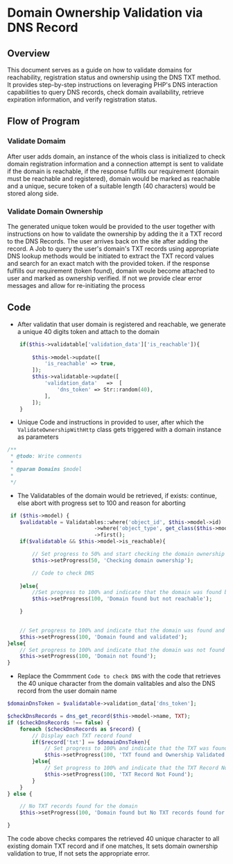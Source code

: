 # Domain Ownership Validation via DNS Record

## Overview

This document serves as a guide on how to validate domains for reachability, registration status and ownership using the DNS TXT method. It provides step-by-step instructions on leveraging PHP's DNS interaction capabilities to query DNS records, check domain availability, retrieve expiration information, and verify registration status.

## Flow of Program

### Validate Domaim

After user adds domain, an instance of the whois class is initialized to check domain registration information and a connection attempt is sent to validate if the domain is reachable, if the response fulfills our requirement (domain must be reachable and registered), domain would be marked as reachable and a unique, secure token of a suitable length (40 characters) would be stored along side.

### Validate Domain Ownership

The generated unique token would be provided to the user together with instructions on how to validate the ownership by adding the it a TXT record to the DNS Records.
The user arrives back on the site after adding the record. A Job to query the user's domain's TXT records using appropriate DNS lookup methods would be initiated to extract the TXT record values and search for an exact match with the provided token. if the response fulfills our requirement (token found), domain woule become attached to user and marked as ownership verified. If not we provide clear error messages and allow for re-initiating the process

## Code

- After validatin that user domain is registered and reachable, we generate a unique 40 digits token and attach to the domain

```php
    if($this->validatable['validation_data']['is_reachable']){
                
        $this->model->update([
            'is_reachable' => true,
        ]);
        $this->validatable->update([
            'validation_data'   =>  [
                'dns_token' => Str::random(40),
            ],
        ]);
    }

```

- Unique Code and instructions in provided to user, after which the `ValidateOwnershipWithHttp` class gets triggered  with a domain instance as parameters

```php
/**
 * @todo: Write comments
 *
 * @param Domains $model
 * 
 */
```

- The Validatables of the domain would be retrieved, if exists: continue, else abort with progress set to 100 and reason for aborting

```php
 if ($this->model) {
    $validatable = Validatables::where('object_id', $this->model->id)
                            ->where('object_type', get_class($this->model))
                            ->first();
    if($validatable && $this->model->is_reachable){

        // Set progress to 50% and start checking the domain ownership
        $this->setProgress(50, 'Checking domain ownership');

        // Code to check DNS
        
    }else{
        //Set progress to 100% and indicate that the domain was found but not reachable
        $this->setProgress(100, 'Domain found but not reachable');

    }

    
    // Set progress to 100% and indicate that the domain was found and validated
    $this->setProgress(100, 'Domain found and validated');
}else{
    // Set progress to 100% and indicate that the domain was not found
    $this->setProgress(100, 'Domain not found');
}

```

- Replace the Commment `Code to check DNS` with the code that retrieves the 40 unique character from the domain valitables and also the DNS record from the user domain name

```php
$domainDnsToken = $validatable->validation_data['dns_token'];

$checkDnsRecords = dns_get_record($this->model->name, TXT);
if ($checkDnsRecords !== false) {
    foreach ($checkDnsRecords as $record) {
        // Display each TXT record found
        if($record['txt'] == $domainDnsToken){
            // Set progress to 100% and indicate that the TXT was found and Ownership is validated
            $this->setProgress(100, 'TXT found and Ownership Validated');
        }else{
            // Set progress to 100% and indicate that the TXT Record Not Found
            $this->setProgress(100, 'TXT Record Not Found');
        }
    }
} else {

    // No TXT records found for the domain
    $this->setProgress(100, 'Domain found but No TXT records found for the domain');

}

```

The code above checks compares the retrieved 40 unique character to all existing domain TXT record and if one matches, It sets domain ownership validation to true, If not sets the appropriate error.
